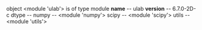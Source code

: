 object <module 'ulab'> is of type module
  __name__ -- ulab
  __version__ -- 6.7.0-2D-c
  dtype -- <function>
  numpy -- <module 'numpy'>
  scipy -- <module 'scipy'>
  utils -- <module 'utils'>
